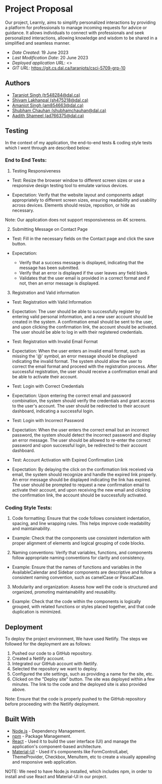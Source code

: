# Project Proposal

Our project, Learnly, aims to simplify personalized interactions by providing a platform for professionals to manage incoming requests for advice or guidance. It allows individuals to connect with professionals and seek personalized interactions, allowing knowledge and wisdom to be shared in a simplified and seamless manner.

* *Date Created*: 19 June 2023
* *Last Modification Date*: 20 June 2023
* *Deployed application URL*: <>
* *GIT URL*: <https://git.cs.dal.ca/taranjots/csci-5709-grp-10>

## Authors

* [Taranjot Singh (tr548284@dal.ca)](https://git.cs.dal.ca/taranjots)
* [Shivam Lakhanpal (sh475218@dal.ca)](https://git.cs.dal.ca/slakhanpal)
* [Amanjot Singh (am854663@dal.ca)](https://git.cs.dal.ca/amanjots)
* [Shubham Chauhan (shubhamchauhan@dal.ca)](https://git.cs.dal.ca/shubhamc)
* [Aadith Shameel (ad766375@dal.ca)](https://git.cs.dal.ca/shameel)

## Testing

In the context of my application, the end-to-end tests & coding style tests which I went through are described below:

### End to End Tests:

1. Testing Responsiveness

* Test: Resize the browser window to different screen sizes or use a responsive design testing tool to emulate various devices.

* Expectation: Verify that the website layout and components adapt appropriately to different screen sizes, ensuring readability and usability across devices. Elements should resize, reposition, or hide as necessary.

Note: Our application does not support responsiveness on 4K screens.

2. Submitting Message on Contact Page

* Test: Fill in the necessary fields on the Contact page and click the save button.

* Expectation:
    * Verify that a success message is displayed, indicating that the message has been submitted.
    * Verify that an error is displayed if the user leaves any field blank.
    * Validates that the user email is provided in a correct format and if not, then an error message is displayed.

3. Registration and Valid information

* Test: Registration with Valid Information

* Expectation:
The user should be able to successfully register by entering valid personal information, and a new user account should be created in the system. A confirmation email should be sent to the user, and upon clicking the confirmation link, the account should be activated. The user should be able to log in with their registered credentials.

* Test: Registration with Invalid Email Format

* Expectation: 
When the user enters an invalid email format, such as missing the '@' symbol, an error message should be displayed indicating the invalid format. The system should allow the user to correct the email format and proceed with the registration process. After successful registration, the user should receive a confirmation email and be able to activate their account.

* Test: Login with Correct Credentials
* Expectation: Upon entering the correct email and password combination, the system should verify the credentials and grant access to the user's account. The user should be redirected to their account dashboard, indicating a successful login.

* Test: Login with Incorrect Password

* Expectation: When the user enters the correct email but an incorrect password, the system should detect the incorrect password and display an error message. The user should be allowed to re-enter the correct password and upon successful login, be redirected to their account dashboard.

* Test: Account Activation with Expired Confirmation Link

* Expectation: By delaying the click on the confirmation link received via email, the system should recognize and handle the expired link properly. An error message should be displayed indicating the link has expired. The user should be prompted to request a new confirmation email to activate their account, and upon receiving the new email and clicking the confirmation link, the account should be successfully activated.
    
### Coding Style Tests:

1. Code formatting: Ensure that the code follows consistent indentation, spacing, and line wrapping rules. This helps improve code readability and maintainability.

* Example: Check that the components use consistent indentation with proper alignment of elements and logical grouping of code blocks.

2. Naming conventions: Verify that variables, functions, and components follow appropriate naming conventions for clarity and consistency.

* Example: Ensure that the names of functions and variables in the AvailableCalendar and Sidebar components are descriptive and follow a consistent naming convention, such as camelCase or PascalCase.

3. Modularity and organization: Assess how well the code is structured and organized, promoting maintainability and reusability.

* Example: Check that the code within the components is logically grouped, with related functions or styles placed together, and that code duplication is minimized.

## Deployment

To deploy the project environment, We have used Netlify. The steps we followed for the deployment are as follows:

1. Pushed our code to a GitHub repository.
2. Created a Netlify account.
3. Integrated our GitHub account with Netlify.
4. Selected the repository we want to deploy.
5. Configured the site settings, such as providing a name for the site, etc.
6. Clicked on the "Deploy site" button. The site was deployed within a few minutes. The link to the code and the deployed site is also
   provided above.

Note: Ensure that the code is properly pushed to the GitHub repository before proceeding with the Netlify deployment.

## Built With

* [Node.js](https://nodejs.org/en/download) - Dependency Management.
* [npm](https://docs.npmjs.com/downloading-and-installing-node-js-and-npm) - Package Management.
* [React](https://react.dev/learn/installation) - Used it to build the user interface (UI) and manage the
                                                  application's component-based architecture.
* [Material-UI](https://mui.com/) - Used it's components like FormControlLabel, ThemeProvider, Checkbox, 
                                    MenuItem, etc to create a visually appealing and responsive web application.
                                                                                                                           
NOTE: We need to have Node.js installed, which includes npm, in order to install and use React and Material-UI in our project.

